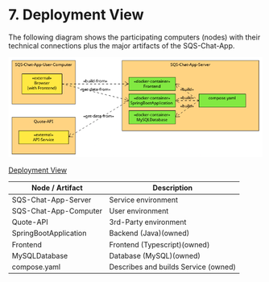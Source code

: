 # 7. Deployment View

The following diagram shows the participating computers (nodes) with their technical connections plus the major 
artifacts of the SQS-Chat-App.

![Deployment View](Files/7/Deployment_View.png)

[Deployment View](Files/7/Deployment_View.uxf)

| Node / Artifact          | Description                           |
|--------------------------|---------------------------------------|
| SQS-Chat-App-Server      | Service environment                   |
| SQS-Chat-App-Computer    | User environment                      |
| Quote-API                | 3rd-Party environment                 |
| SpringBootApplication    | Backend (Java)(owned)                 |
| Frontend                 | Frontend (Typescript)(owned)          |
| MySQLDatabase            | Database (MySQL)(owned)               |
| compose.yaml             | Describes and builds Service (owned)  |